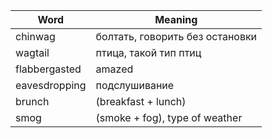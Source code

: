 
| Word          | Meaning                         |
| ------------- | ------------------------------- |
| chinwag       | болтать, говорить без остановки |
| wagtail       | птица, такой тип птиц           |
| flabbergasted | amazed                          |
| eavesdropping | подслушивание                   |
| brunch        | (breakfast + lunch)             |
| smog          | (smoke + fog), type of weather  |
